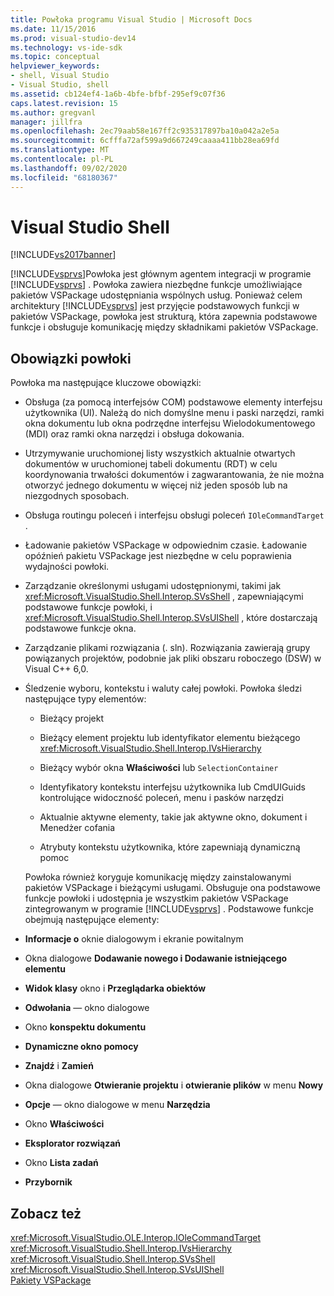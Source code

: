 ```yaml
---
title: Powłoka programu Visual Studio | Microsoft Docs
ms.date: 11/15/2016
ms.prod: visual-studio-dev14
ms.technology: vs-ide-sdk
ms.topic: conceptual
helpviewer_keywords:
- shell, Visual Studio
- Visual Studio, shell
ms.assetid: cb124ef4-1a6b-4bfe-bfbf-295ef9c07f36
caps.latest.revision: 15
ms.author: gregvanl
manager: jillfra
ms.openlocfilehash: 2ec79aab58e167ff2c935317897ba10a042a2e5a
ms.sourcegitcommit: 6cfffa72af599a9d667249caaaa411bb28ea69fd
ms.translationtype: MT
ms.contentlocale: pl-PL
ms.lasthandoff: 09/02/2020
ms.locfileid: "68180367"
---
```

# <a name="visual-studio-shell"></a>Visual Studio Shell
[!INCLUDE[vs2017banner](../../includes/vs2017banner.md)]

[!INCLUDE[vsprvs](../../includes/vsprvs-md.md)]Powłoka jest głównym agentem integracji w programie [!INCLUDE[vsprvs](../../includes/vsprvs-md.md)] . Powłoka zawiera niezbędne funkcje umożliwiające pakietów VSPackage udostępniania wspólnych usług. Ponieważ celem architektury [!INCLUDE[vsprvs](../../includes/vsprvs-md.md)] jest przyjęcie podstawowych funkcji w pakietów VSPackage, powłoka jest strukturą, która zapewnia podstawowe funkcje i obsługuje komunikację między składnikami pakietów VSPackage.  
  
## <a name="shell-responsibilities"></a>Obowiązki powłoki  
 Powłoka ma następujące kluczowe obowiązki:  
  
- Obsługa (za pomocą interfejsów COM) podstawowe elementy interfejsu użytkownika (UI). Należą do nich domyślne menu i paski narzędzi, ramki okna dokumentu lub okna podrzędne interfejsu Wielodokumentowego (MDI) oraz ramki okna narzędzi i obsługa dokowania.  
  
- Utrzymywanie uruchomionej listy wszystkich aktualnie otwartych dokumentów w uruchomionej tabeli dokumentu (RDT) w celu koordynowania trwałości dokumentów i zagwarantowania, że nie można otworzyć jednego dokumentu w więcej niż jeden sposób lub na niezgodnych sposobach.  
  
- Obsługa routingu poleceń i interfejsu obsługi poleceń `IOleCommandTarget` .  
  
- Ładowanie pakietów VSPackage w odpowiednim czasie. Ładowanie opóźnień pakietu VSPackage jest niezbędne w celu poprawienia wydajności powłoki.  
  
- Zarządzanie określonymi usługami udostępnionymi, takimi jak <xref:Microsoft.VisualStudio.Shell.Interop.SVsShell> , zapewniającymi podstawowe funkcje powłoki, i <xref:Microsoft.VisualStudio.Shell.Interop.SVsUIShell> , które dostarczają podstawowe funkcje okna.  
  
- Zarządzanie plikami rozwiązania (. sln). Rozwiązania zawierają grupy powiązanych projektów, podobnie jak pliki obszaru roboczego (DSW) w Visual C++ 6,0.  
  
- Śledzenie wyboru, kontekstu i waluty całej powłoki. Powłoka śledzi następujące typy elementów:  
  
  - Bieżący projekt  
  
  - Bieżący element projektu lub identyfikator elementu bieżącego <xref:Microsoft.VisualStudio.Shell.Interop.IVsHierarchy>  
  
  - Bieżący wybór okna **Właściwości** lub `SelectionContainer`  
  
  - Identyfikatory kontekstu interfejsu użytkownika lub CmdUIGuids kontrolujące widoczność poleceń, menu i pasków narzędzi  
  
  - Aktualnie aktywne elementy, takie jak aktywne okno, dokument i Menedżer cofania  
  
  - Atrybuty kontekstu użytkownika, które zapewniają dynamiczną pomoc  
  
  Powłoka również koryguje komunikację między zainstalowanymi pakietów VSPackage i bieżącymi usługami. Obsługuje ona podstawowe funkcje powłoki i udostępnia je wszystkim pakietów VSPackage zintegrowanym w programie [!INCLUDE[vsprvs](../../includes/vsprvs-md.md)] . Podstawowe funkcje obejmują następujące elementy:  
  
- **Informacje o** oknie dialogowym i ekranie powitalnym  
  
- Okna dialogowe **Dodawanie nowego i Dodawanie istniejącego elementu**  
  
- **Widok klasy** okno i **Przeglądarka obiektów**  
  
- **Odwołania** — okno dialogowe  
  
- Okno **konspektu dokumentu**  
  
- **Dynamiczne okno pomocy**  
  
- **Znajdź** i **Zamień**  
  
- Okna dialogowe **Otwieranie projektu** i **otwieranie plików** w menu **Nowy**  
  
- **Opcje** — okno dialogowe w menu **Narzędzia**  
  
- Okno **Właściwości**  
  
- **Eksplorator rozwiązań**  
  
- Okno **Lista zadań**  
  
- **Przybornik**  
  
## <a name="see-also"></a>Zobacz też  
 <xref:Microsoft.VisualStudio.OLE.Interop.IOleCommandTarget>   
 <xref:Microsoft.VisualStudio.Shell.Interop.IVsHierarchy>   
 <xref:Microsoft.VisualStudio.Shell.Interop.SVsShell>   
 <xref:Microsoft.VisualStudio.Shell.Interop.SVsUIShell>   
 [Pakiety VSPackage](../../extensibility/internals/vspackages.md)
